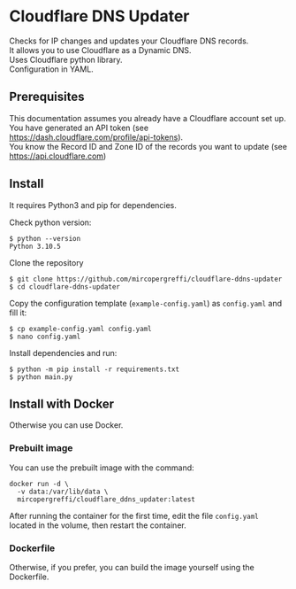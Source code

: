 # Cloudflare DNS Updater

Checks for IP changes and updates your Cloudflare DNS records.  
It allows you to use Cloudflare as a Dynamic DNS.  
Uses Cloudflare python library.  
Configuration in YAML.

## Prerequisites
This documentation assumes you already have a Cloudflare account set up.  
You have generated an API token (see https://dash.cloudflare.com/profile/api-tokens).  
You know the Record ID and Zone ID of the records you want to update (see https://api.cloudflare.com) 

## Install

It requires Python3 and pip for dependencies.

Check python version:
```
$ python --version
Python 3.10.5
```

Clone the repository
```
$ git clone https://github.com/mircopergreffi/cloudflare-ddns-updater
$ cd cloudflare-ddns-updater
```
Copy the configuration template (`example-config.yaml`) as `config.yaml` and fill it:
```
$ cp example-config.yaml config.yaml
$ nano config.yaml
```

Install dependencies and run:
```
$ python -m pip install -r requirements.txt
$ python main.py
```

## Install with Docker
Otherwise you can use Docker.  

### Prebuilt image
You can use the prebuilt image with the command:  
```
docker run -d \
  -v data:/var/lib/data \
  mircopergreffi/cloudflare_ddns_updater:latest
```
<!--
  -e CLOUDFLARE_EMAIL="replace-with-your-email" \
  -e CLOUDFLARE_TOKEN="replace-with-your-token" \
  -e CLOUDFLARE_RECORD_ID="replace-with-your-record-id" \
  -e CLOUDFLARE_ZONE_ID="replace-with-your-zone-id" \ -->

After running the container for the first time, edit the file `config.yaml` located in the volume, then restart the container.

### Dockerfile
Otherwise, if you prefer, you can build the image yourself using the Dockerfile.